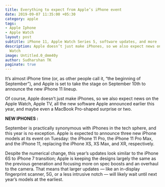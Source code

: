 ```yaml
---
title: Everything to expect from Apple’s iPhone event
date: 2019-09-07 11:35:00 +05:30
category: apple
tags:
- Apple Iphone
- Apple Watch
layout: post
subtitle: iPhone 11, Apple Watch Series 5, software updates, and more
description: Apple doesn’t just make iPhones, so we also expect news on the Apple
  Watch
image: Untitled.0_dmm40y
author: Sudharshan TK
paginate: true
---
```


It’s almost iPhone time (or, as other people call it, “the beginning of September”), and Apple is set to take the stage on September 10th to announce the new iPhone 11 lineup.

Of course, Apple doesn’t just make iPhones, so we also expect news on the Apple Watch, Apple TV, all the new software Apple announced earlier this year, and maybe even a MacBook Pro-shaped surprise or two.

**NEW IPHONES
:**

September is practically synonymous with iPhones in the tech sphere, and this year is no exception. Apple is expected to announce three new iPhone models at its event on Tuesday: the iPhone 11 Pro, the iPhone 11 Pro Max, and the iPhone 11, replacing the iPhone XS, XS Max, and XR, respectively.

Despite the numerical change, this year’s updates look similar to the iPhone 6S to iPhone 7 transition; Apple is keeping the designs largely the same as the previous generation and focusing more on spec boosts and an overhaul to the camera. That means that larger updates — like an in-display fingerprint scanner, 5G, or a less intrusive notch — will likely wait until next year’s models at the earliest.
